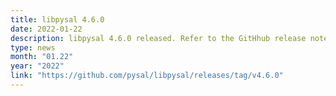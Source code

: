 ```yaml
---
title: libpysal 4.6.0
date: 2022-01-22
description: libpysal 4.6.0 released. Refer to the GitHhub release notes for details.
type: news
month: "01.22"
year: "2022"
link: "https://github.com/pysal/libpysal/releases/tag/v4.6.0"
---
```

